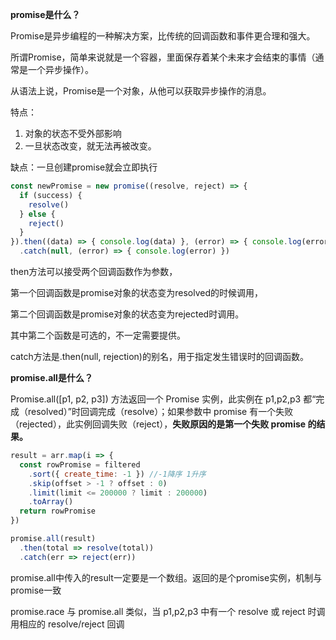 
**promise是什么？**

Promise是异步编程的一种解决方案，比传统的回调函数和事件更合理和强大。

所谓Promise，简单来说就是一个容器，里面保存着某个未来才会结束的事情（通常是一个异步操作）。

从语法上说，Promise是一个对象，从他可以获取异步操作的消息。

特点：

1. 对象的状态不受外部影响
2. 一旦状态改变，就无法再被改变。

缺点：一旦创建promise就会立即执行

```js
const newPromise = new promise((resolve, reject) => {
  if (success) {
    resolve()
  } else {
    reject()
  }
}).then((data) => { console.log(data) }, (error) => { console.log(error) })
  .catch(null, (error) => { console.log(error) })
```

then方法可以接受两个回调函数作为参数，

第一个回调函数是promise对象的状态变为resolved的时候调用，

第二个回调函数是promise对象的状态变为rejected时调用。

其中第二个函数是可选的，不一定需要提供。

catch方法是.then(null, rejection)的别名，用于指定发生错误时的回调函数。

**promise.all是什么？**

Promise.all([p1, p2, p3]) 方法返回一个 Promise 实例，此实例在 p1,p2,p3 都“完成（resolved）”时回调完成（resolve）；如果参数中 promise 有一个失败（rejected），此实例回调失败（reject），**失败原因的是第一个失败 promise 的结果。**

```js
result = arr.map(i => {
  const rowPromise = filtered
    .sort({ create_time: -1 }) //-1降序 1升序
    .skip(offset > -1 ? offset : 0)
    .limit(limit <= 200000 ? limit : 200000)
    .toArray()
  return rowPromise
})

promise.all(result)
  .then(total => resolve(total))
  .catch(err => reject(err))
```

promise.all中传入的result一定要是一个数组。返回的是个promise实例，机制与promise一致

promise.race 与 promise.all 类似，当 p1,p2,p3 中有一个 resolve 或 reject 时调用相应的 resolve/reject 回调
